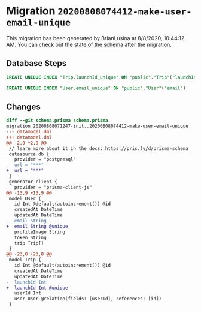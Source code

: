 # Migration `20200808074412-make-user-email-unique`

This migration has been generated by BrianLusina at 8/8/2020, 10:44:12 AM.
You can check out the [state of the schema](./schema.prisma) after the migration.

## Database Steps

```sql
CREATE UNIQUE INDEX "Trip.launchId_unique" ON "public"."Trip"("launchId")

CREATE UNIQUE INDEX "User.email_unique" ON "public"."User"("email")
```

## Changes

```diff
diff --git schema.prisma schema.prisma
migration 20200808071247-init..20200808074412-make-user-email-unique
--- datamodel.dml
+++ datamodel.dml
@@ -2,9 +2,9 @@
 // learn more about it in the docs: https://pris.ly/d/prisma-schema
 datasource db {
   provider = "postgresql"
-  url = "***"
+  url = "***"
 }
 generator client {
   provider = "prisma-client-js"
@@ -13,9 +13,9 @@
 model User {
   id Int @default(autoincrement()) @id
   createdAt DateTime
   updatedAt DateTime
-  email String
+  email String @unique
   profileImage String
   token String
   trip Trip[]
 }
@@ -23,8 +23,8 @@
 model Trip {
   id Int @default(autoincrement()) @id
   createdAt DateTime
   updatedAt DateTime
-  launchId Int
+  launchId Int @unique
   userId Int
   user User @relation(fields: [userId], references: [id])
 }
```


